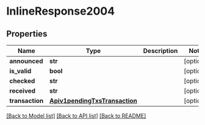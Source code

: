 # InlineResponse2004

## Properties
Name | Type | Description | Notes
------------ | ------------- | ------------- | -------------
**announced** | **str** |  | [optional] 
**is_valid** | **bool** |  | [optional] 
**checked** | **str** |  | [optional] 
**received** | **str** |  | [optional] 
**transaction** | [**Apiv1pendingTxsTransaction**](Apiv1pendingTxsTransaction.md) |  | [optional] 

[[Back to Model list]](../README.md#documentation-for-models) [[Back to API list]](../README.md#documentation-for-api-endpoints) [[Back to README]](../README.md)


